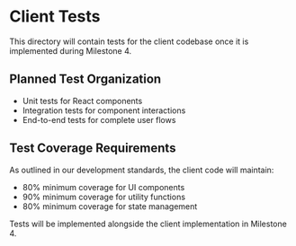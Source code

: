 # Client Tests

This directory will contain tests for the client codebase once it is implemented during Milestone 4.

## Planned Test Organization

- Unit tests for React components
- Integration tests for component interactions
- End-to-end tests for complete user flows

## Test Coverage Requirements

As outlined in our development standards, the client code will maintain:
- 80% minimum coverage for UI components
- 90% minimum coverage for utility functions
- 80% minimum coverage for state management

Tests will be implemented alongside the client implementation in Milestone 4.
